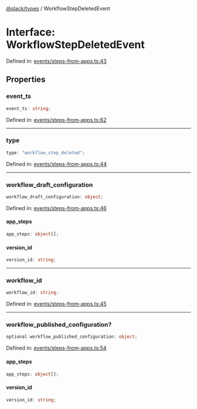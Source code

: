 [@slack/types](../index.md) / WorkflowStepDeletedEvent

# Interface: WorkflowStepDeletedEvent

Defined in: [events/steps-from-apps.ts:43](https://github.com/slackapi/node-slack-sdk/blob/main/packages/types/src/events/steps-from-apps.ts#L43)

## Properties

### event\_ts

```ts
event_ts: string;
```

Defined in: [events/steps-from-apps.ts:62](https://github.com/slackapi/node-slack-sdk/blob/main/packages/types/src/events/steps-from-apps.ts#L62)

***

### type

```ts
type: "workflow_step_deleted";
```

Defined in: [events/steps-from-apps.ts:44](https://github.com/slackapi/node-slack-sdk/blob/main/packages/types/src/events/steps-from-apps.ts#L44)

***

### workflow\_draft\_configuration

```ts
workflow_draft_configuration: object;
```

Defined in: [events/steps-from-apps.ts:46](https://github.com/slackapi/node-slack-sdk/blob/main/packages/types/src/events/steps-from-apps.ts#L46)

#### app\_steps

```ts
app_steps: object[];
```

#### version\_id

```ts
version_id: string;
```

***

### workflow\_id

```ts
workflow_id: string;
```

Defined in: [events/steps-from-apps.ts:45](https://github.com/slackapi/node-slack-sdk/blob/main/packages/types/src/events/steps-from-apps.ts#L45)

***

### workflow\_published\_configuration?

```ts
optional workflow_published_configuration: object;
```

Defined in: [events/steps-from-apps.ts:54](https://github.com/slackapi/node-slack-sdk/blob/main/packages/types/src/events/steps-from-apps.ts#L54)

#### app\_steps

```ts
app_steps: object[];
```

#### version\_id

```ts
version_id: string;
```
